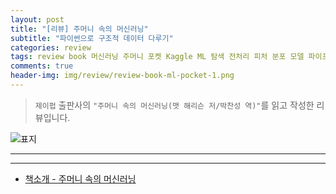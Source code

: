 ```yaml
---  
layout: post  
title: "[리뷰] 주머니 속의 머신러닝"  
subtitle: "파이썬으로 구조적 데이터 다루기"  
categories: review  
tags: review book 머신러닝 주머니 포켓 Kaggle ML 탐색 전처리 피처 분포 모델 파이프라인     
comments: true  
header-img: img/review/review-book-ml-pocket-1.png
---  
```

  
> `제이펍` 출판사의 `"주머니 속의 머신러닝(맷 해리슨 저/박찬성 역)"`를 읽고 작성한 리뷰입니다.  

![표지](https://theorydb.github.io/assets/img/review/review-book-ml-pocket-1.png)  

---

---

* [책소개 - 주머니 속의 머신러닝](http://www.yes24.com/Product/Goods/99478990)

